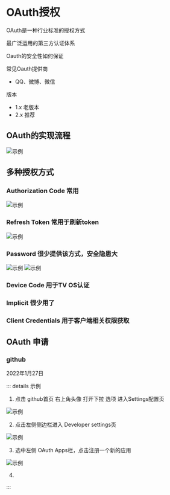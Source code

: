# OAuth授权

OAuth是一种行业标准的授权方式

最广泛运用的第三方认证体系

Oauth的安全性如何保证

常见Oauth提供商

- QQ、微博、微信

版本
- 1.x 老版本
- 2.x 推荐

## OAuth的实现流程

<!-- ![示例-1](/blogs/image/web/knowledge/示例-1.png) -->
<img :src="$withBase('/image/web/knowledge/示例-1.png')" alt="示例">

## 多种授权方式

### Authorization Code 常用

<img :src="$withBase('/image/web/knowledge/authorization-code.png')" alt="示例">

### Refresh Token 常用于刷新token

<img :src="$withBase('/image/web/knowledge/refresh-token.png')" alt="示例">

### Password  很少提供该方式，安全隐患大

<img :src="$withBase('/image/web/knowledge/password1.png')" alt="示例">
<img :src="$withBase('/image/web/knowledge/password2.png')" alt="示例">

### Device Code 用于TV OS认证

### Implicit  很少用了
### Client Credentials  用于客户端相关权限获取

## OAuth 申请

### github

2022年1月27日

::: details 示例
1. 点击 github首页 右上角头像 打开下拉 选项 进入Settings配置页
<img :src="$withBase('/image/web/knowledge/githubOauth申请1.png')" alt="示例">

2. 点击左侧侧边栏进入 Developer settings页
<img :src="$withBase('/image/web/knowledge/githubOauth申请2.png')" alt="示例">

3. 选中左侧 OAuth Apps栏，点击注册一个新的应用
<img :src="$withBase('/image/web/knowledge/githubOauth申请3.png')" alt="示例">

4. 

:::